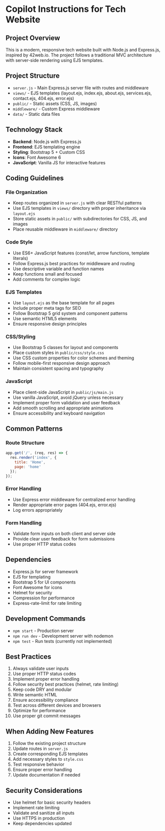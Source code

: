 # Copilot Instructions for Tech Website

## Project Overview
This is a modern, responsive tech website built with Node.js and Express.js, inspired by 42web.io. The project follows a traditional MVC architecture with server-side rendering using EJS templates.

## Project Structure
- `server.js` - Main Express.js server file with routes and middleware
- `views/` - EJS templates (layout.ejs, index.ejs, about.ejs, services.ejs, contact.ejs, 404.ejs, error.ejs)
- `public/` - Static assets (CSS, JS, images)
- `middleware/` - Custom Express middleware
- `data/` - Static data files

## Technology Stack
- **Backend**: Node.js with Express.js
- **Frontend**: EJS templating engine
- **Styling**: Bootstrap 5 + Custom CSS
- **Icons**: Font Awesome 6
- **JavaScript**: Vanilla JS for interactive features

## Coding Guidelines

### File Organization
- Keep routes organized in `server.js` with clear RESTful patterns
- Use EJS templates in `views/` directory with proper inheritance via `layout.ejs`
- Store static assets in `public/` with subdirectories for CSS, JS, and images
- Place reusable middleware in `middleware/` directory

### Code Style
- Use ES6+ JavaScript features (const/let, arrow functions, template literals)
- Follow Express.js best practices for middleware and routing
- Use descriptive variable and function names
- Keep functions small and focused
- Add comments for complex logic

### EJS Templates
- Use `layout.ejs` as the base template for all pages
- Include proper meta tags for SEO
- Follow Bootstrap 5 grid system and component patterns
- Use semantic HTML5 elements
- Ensure responsive design principles

### CSS/Styling
- Use Bootstrap 5 classes for layout and components
- Place custom styles in `public/css/style.css`
- Use CSS custom properties for color schemes and theming
- Follow mobile-first responsive design approach
- Maintain consistent spacing and typography

### JavaScript
- Place client-side JavaScript in `public/js/main.js`
- Use vanilla JavaScript, avoid jQuery unless necessary
- Implement proper form validation and user feedback
- Add smooth scrolling and appropriate animations
- Ensure accessibility and keyboard navigation

## Common Patterns

### Route Structure
```javascript
app.get('/', (req, res) => {
  res.render('index', { 
    title: 'Home',
    page: 'home'
  });
});
```

### Error Handling
- Use Express error middleware for centralized error handling
- Render appropriate error pages (404.ejs, error.ejs)
- Log errors appropriately

### Form Handling
- Validate form inputs on both client and server side
- Provide clear user feedback for form submissions
- Use proper HTTP status codes

## Dependencies
- Express.js for server framework
- EJS for templating
- Bootstrap 5 for UI components
- Font Awesome for icons
- Helmet for security
- Compression for performance
- Express-rate-limit for rate limiting

## Development Commands
- `npm start` - Production server
- `npm run dev` - Development server with nodemon
- `npm test` - Run tests (currently not implemented)

## Best Practices
1. Always validate user inputs
2. Use proper HTTP status codes
3. Implement proper error handling
4. Follow security best practices (helmet, rate limiting)
5. Keep code DRY and modular
6. Write semantic HTML
7. Ensure accessibility compliance
8. Test across different devices and browsers
9. Optimize for performance
10. Use proper git commit messages

## When Adding New Features
1. Follow the existing project structure
2. Update routes in `server.js`
3. Create corresponding EJS templates
4. Add necessary styles to `style.css`
5. Test responsive behavior
6. Ensure proper error handling
7. Update documentation if needed

## Security Considerations
- Use helmet for basic security headers
- Implement rate limiting
- Validate and sanitize all inputs
- Use HTTPS in production
- Keep dependencies updated